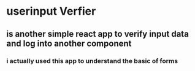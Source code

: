 # userinput Verfier
## is another simple react app to verify input data and log into another component
### i actually used this app to understand the basic of forms
